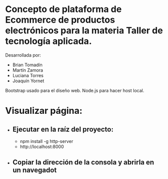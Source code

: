 # Concepto de plataforma de Ecommerce de productos electrónicos para la materia Taller de tecnología aplicada.

Desarrollada por:
- Brian Tomadín
- Martín Zamora
- Luciana Torres
- Joaquín Yornet

Bootstrap usado para el diseño web.
Node.js para hacer host local.

# Visualizar página:

- ## Ejecutar en la raíz del proyecto:
  - npm install -g http-server
  - http://localhost:8000
- ## Copiar la dirección de la consola y abrirla en un navegadot
